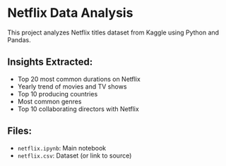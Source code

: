 #  Netflix Data Analysis

This project analyzes Netflix titles dataset from Kaggle using Python and Pandas.

##  Insights Extracted:
- Top 20 most common durations on Netflix
- Yearly trend of movies and TV shows
- Top 10 producing countries
- Most common genres
- Top 10 collaborating directors with Netflix

##  Files:
- `netflix.ipynb`: Main notebook
- `netflix.csv`: Dataset (or link to source)
